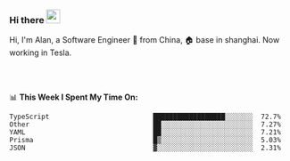 ### Hi there <img src="https://media.giphy.com/media/hvRJCLFzcasrR4ia7z/giphy.gif" width="25px">

<!-- ![visitors](https://visitor-badge.glitch.me/badge?page_id=dislfyer.dislfyer) -->

Hi, I'm Alan, a Software Engineer 🚀 from China, 🏠 base in shanghai. Now working in Tesla.

<br/>
<br/>

📊 **This Week I Spent My Time On:**


<!--START_SECTION:waka-->

```text
TypeScript                          ██████████████████░░░░░░░  72.7%
Other                               ██░░░░░░░░░░░░░░░░░░░░░░░  7.27%
YAML                                ██░░░░░░░░░░░░░░░░░░░░░░░  7.21%
Prisma                              █▒░░░░░░░░░░░░░░░░░░░░░░░  5.03%
JSON                                ▓░░░░░░░░░░░░░░░░░░░░░░░░  2.31%
```

<!--END_SECTION:waka-->

<!--
**About Me:**
 -->
